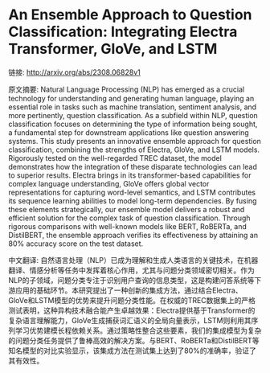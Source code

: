 # An Ensemble Approach to Question Classification: Integrating Electra Transformer, GloVe, and LSTM

链接: http://arxiv.org/abs/2308.06828v1

原文摘要:
Natural Language Processing (NLP) has emerged as a crucial technology for
understanding and generating human language, playing an essential role in tasks
such as machine translation, sentiment analysis, and more pertinently, question
classification. As a subfield within NLP, question classification focuses on
determining the type of information being sought, a fundamental step for
downstream applications like question answering systems. This study presents an
innovative ensemble approach for question classification, combining the
strengths of Electra, GloVe, and LSTM models. Rigorously tested on the
well-regarded TREC dataset, the model demonstrates how the integration of these
disparate technologies can lead to superior results. Electra brings in its
transformer-based capabilities for complex language understanding, GloVe offers
global vector representations for capturing word-level semantics, and LSTM
contributes its sequence learning abilities to model long-term dependencies. By
fusing these elements strategically, our ensemble model delivers a robust and
efficient solution for the complex task of question classification. Through
rigorous comparisons with well-known models like BERT, RoBERTa, and DistilBERT,
the ensemble approach verifies its effectiveness by attaining an 80% accuracy
score on the test dataset.

中文翻译:
自然语言处理（NLP）已成为理解和生成人类语言的关键技术，在机器翻译、情感分析等任务中发挥着核心作用，尤其与问题分类领域密切相关。作为NLP的子领域，问题分类专注于识别用户查询的信息类型，这是构建问答系统等下游应用的基础环节。本研究提出了一种创新的集成方法，通过结合Electra、GloVe和LSTM模型的优势来提升问题分类性能。在权威的TREC数据集上的严格测试表明，这种异构技术融合能产生卓越效果：Electra提供基于Transformer的复杂语言理解能力，GloVe生成捕获词汇语义的全局向量表示，LSTM则利用其序列学习优势建模长程依赖关系。通过策略性整合这些要素，我们的集成模型为复杂的问题分类任务提供了鲁棒高效的解决方案。与BERT、RoBERTa和DistilBERT等知名模型的对比实验显示，该集成方法在测试集上达到了80%的准确率，验证了其有效性。
